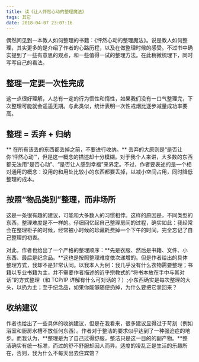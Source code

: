 ```yaml
---
title: 读《让人怦然心动的整理魔法》
tags: 其它
date: 2018-04-07 23:07:16
---
```


偶然间见到一本教人如何整理的书籍：《怦然心动的整理魔法》。说是教人如何整理，其实更多的是介绍了作者的心路历程，以及在做整理时候的感受。不过书中确实提到了一些有意思的观点，和一些值得一试的整理方法。在此稍微梳理下，同时写写自己的看法。

<!-- more -->

## 整理一定要一次性完成

这一点很好理解，人总有一定的行为惯性和惰性，如果我们没有一口气整理完，下次整理可能就会遥遥无期。与此类似，统计表明一次性戒烟比逐步减量成功率要高。

## 整理 = 丢弃 + 归纳

** 在所有该丢的东西都丢掉之前，不要进行收纳。** 丢弃的大原则是“是否让你‘怦然心动’”，但是这一概念的描述却十分模糊。对于我个人来讲，大多数的东西都无法用“是否心动”、“是否让人感到幸福”来界定。不过，作者要表述的是一个相对通用的概念：没用的和用处比较小的东西都要丢掉，以减小空间占用，同时降低整理的成本。

## 按照“物品类别”整理，而非场所

这是一条很有趣的建议，可能和大多数人的习惯相悖。这样的原因是，不同类型的东西，整理难度是不一样的。仔细回忆起自己整理房间的过程，确实如此：我经常会在整理柜子的时候，经常被小时候的珍藏耗费掉一个下午的时间，完全忘记了自己整理的初衷。

对此，作者也给出了一个严格的整理顺序：**先是衣服、然后是书籍、文件、小东西、最后是纪念品。**这也是按照整理难度依次递增的。但是作者给出的具体整理方式，我却不是非常认同。以我本人为例：我几乎没有什么衣物需要整理；书籍以专业书籍为主，并不需要作者描述的近乎宗教式的“将书本放在手中与其对话”的方式整理（和 TCP/IP 详解有什么可对话的？）;小东西确实是每次整理的大头，以扔为主；至于纪念品，如果你能够随便扔掉，为什么要把它拿回来？

## 收纳建议

作者也给出了一些具体的收纳建议，但是在我看来，很多建议显得过于苛刻（例如浴室和厨房水槽不放任何东西）。作者对于整洁的要求似乎达到了一种强迫症的地步。而我认为，**整理是为了自己过得舒服，整洁只是这一目的的副产物。**整洁确实有统一标准，而过的舒不舒服却因人而异。适度的凌乱正是生活的乐趣所在，否则，我为什么不每天出去住宾馆？
